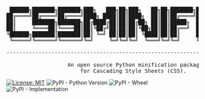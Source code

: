 <pre>

 ██████╗███████╗███████╗███╗   ███╗██╗███╗   ██╗██╗███████╗██╗███████╗██████╗ 
██╔════╝██╔════╝██╔════╝████╗ ████║██║████╗  ██║██║██╔════╝██║██╔════╝██╔══██╗
██║     ███████╗███████╗██╔████╔██║██║██╔██╗ ██║██║█████╗  ██║█████╗  ██████╔╝
██║     ╚════██║╚════██║██║╚██╔╝██║██║██║╚██╗██║██║██╔══╝  ██║██╔══╝  ██╔══██╗
╚██████╗███████║███████║██║ ╚═╝ ██║██║██║ ╚████║██║██║     ██║███████╗██║  ██║
 ╚═════╝╚══════╝╚══════╝╚═╝     ╚═╝╚═╝╚═╝  ╚═══╝╚═╝╚═╝     ╚═╝╚══════╝╚═╝  ╚═╝
                                                                              
------------------------------------------------------------------------------

                   An open source Python minification package
                       for Cascading Style Sheets (CSS).
</pre>

[![License: MIT](https://img.shields.io/badge/License-MIT-yellow.svg)](https://opensource.org/licenses/MIT)
![PyPI - Python Version](https://img.shields.io/pypi/pyversions/cssminifier)
![PyPI - Wheel](https://img.shields.io/pypi/wheel/cssminifier)
![PyPI - Implementation](https://img.shields.io/pypi/implementation/cssminifier)

<div>

